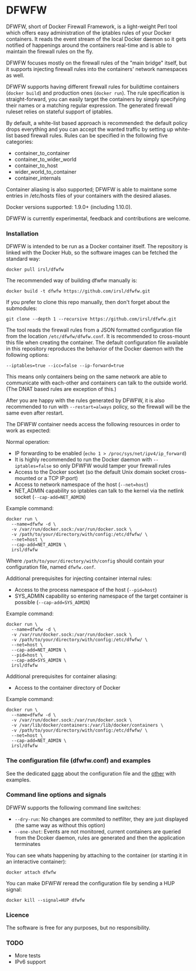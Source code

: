 # DFWFW

DFWFW, short of Docker Firewall Framework, is a light-weight Perl tool which offers easy administration of the iptables rules of your Docker containers. It reads the event stream of the local Docker daemon so it gets notified of happenings around the containers real-time and is able to maintain the firewall rules on the fly.

DFWFW focuses mostly on the firewall rules of the "main bridge" itself, but it supports injecting firewall rules into the containers' network namespaces as well.

DFWFW supports having different firewall rules for buildtime containers (`docker build`) and production ones (`docker run`). The rule specification is straight-forward, you can easily target the containers by simply specifying their names or a matching regular expression. The generated firewall ruleset relies on stateful support of iptables.

By default, a white-list based approach is recommended: the default policy drops everything and you can accept the wanted traffic by setting up white-list based firewall rules. Rules can be specified in the following five categories:

   - container_to_container
   - container_to_wider_world
   - container_to_host
   - wider_world_to_container
   - container_internals

Container aliasing is also supported; DFWFW is able to maintane some entries in /etc/hosts files of your containers with the desired aliases.

Docker versions supported: 1.9.0+ (including 1.10.0).

DFWFW is currently experimental, feedback and contributions are welcome.

### Installation
DFWFW is intended to be run as a Docker container itself. The repository is linked with the Docker Hub, so the software images can be fetched the standard way:

```
docker pull irsl/dfwfw
```

The recommended way of building dfwfw manually is:

```
docker build -t dfwfw https://github.com/irsl/dfwfw.git
```

If you prefer to clone this repo manually, then don't forget about the submodules:

```
git clone --depth 1 --recursive https://github.com/irsl/dfwfw.git
```


The tool reads the firewall rules from a JSON formatted configuration file from the location `/etc/dfwfw/dfwfw.conf`. 
It is recommended to cross-mount this file when creating the container. The default configuration file available 
in this repository reproduces the behavior of the Docker daemon with the following options:

`--iptables=true --icc=false --ip-forward=true`

This means only containers being on the same network are able to communicate with each-other and containers can talk 
to the outside world. (The DNAT based rules are exception of this.)

After you are happy with the rules generated by DFWFW, it is also recommended to run with `--restart=always` policy, 
so the firewall will be the same even after restart.

The DFWFW container needs access the following resources in order to work as expected:

Normal operation:

   - IP forwarding to be enabled (`echo 1 > /proc/sys/net/ipv4/ip_forward`)
   - It is highly recommended to run the Docker daemon with `--iptables=false` so only DFWFW would tamper your firewall rules
   - Access to the Docker socket (so the default Unix domain socket cross-mounted or a TCP IP:port)
   - Access to network namespace of the host (`--net=host`)
   - NET_ADMIN capability so iptables can talk to the kernel via the netlink socket (`--cap-add=NET_ADMIN`)

Example command:
```
docker run \
  --name=dfwfw -d \
  -v /var/run/docker.sock:/var/run/docker.sock \
  -v /path/to/your/directory/with/config:/etc/dfwfw/ \
  --net=host \
  --cap-add=NET_ADMIN \
  irsl/dfwfw
```

Where `/path/to/your/directory/with/config` should contain your configuration file, named `dfwfw.conf`.
   
Additional prerequisites for injecting container internal rules:

   -  Access to the process namespace of the host (`--pid=host`)
   -  SYS_ADMIN capability so entering namespace of the target container is possible (`--cap-add=SYS_ADMIN`)

Example command:
```
docker run \
  --name=dfwfw -d \
  -v /var/run/docker.sock:/var/run/docker.sock \
  -v /path/to/your/directory/with/config:/etc/dfwfw/ \
  --net=host \
  --cap-add=NET_ADMIN \
  --pid=host \
  --cap-add=SYS_ADMIN \
  irsl/dfwfw
```

Additional prerequisites for container aliasing:

   -  Access to the container directory of Docker

Example command:
```
docker run \
  --name=dfwfw -d \
  -v /var/run/docker.sock:/var/run/docker.sock \
  -v /var/lib/docker/containers:/var/lib/docker/containers \
  -v /path/to/your/directory/with/config:/etc/dfwfw/ \
  --net=host \
  --cap-add=NET_ADMIN \
  irsl/dfwfw
```

### The configuration file (dfwfw.conf) and examples

See the dedicated [page][config_file] about the configuration file and the [other][examples] with examples.

### Command line options and signals

DFWFW supports the following command line switches:

 - `--dry-run`: No changes are commited to netfilter, they are just displayed 
   (the same way as without this option)
 - `--one-shot`: Events are not monitored, current containers are queried from the Dcoker daemon, 
   rules are generated and then the application terminates

You can see whats happening by attaching to the container (or starting it in an interactive container):

```docker attach dfwfw```

You can make DFWFW reread the configuration file by sending a HUP signal:

```docker kill --signal=HUP dfwfw```

### Licence

The software is free for any purposes, but no responsibility.


### TODO

   - More tests
   - IPv6 support

  
[config_file]: <https://github.com/irsl/dfwfw/tree/master/CONFIG.md>
[examples]: <https://github.com/irsl/dfwfw/tree/master/EXAMPLES.md>
